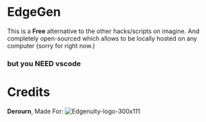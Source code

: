 # EdgeGen

This is a **Free** alternative to the other hacks/scripts on imagine. And completely open-sourced which allows to be locally hosted on any computer (sorry for right now.)

### but you NEED vscode

# Credits

**Derourn**,
Made For:
![Edgenuity-logo-300x111](https://github.com/user-attachments/assets/c7becd08-70f1-49a7-9fe0-b100e9194765)
